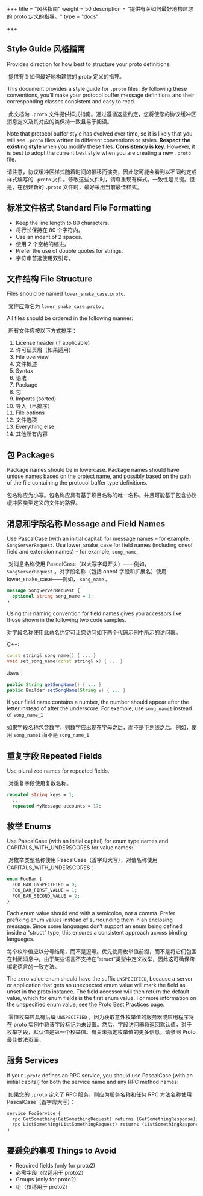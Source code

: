 +++
title = "风格指南"
weight = 50
description = "提供有关如何最好地构建您的 proto 定义的指导。"
type = "docs"

+++

## Style Guide 风格指南

Provides direction for how best to structure your proto definitions.

​	提供有关如何最好地构建您的 proto 定义的指导。



This document provides a style guide for `.proto` files. By following these conventions, you’ll make your protocol buffer message definitions and their corresponding classes consistent and easy to read.

​	此文档为 `.proto` 文件提供样式指南。通过遵循这些约定，您将使您的协议缓冲区消息定义及其对应的类保持一致且易于阅读。

Note that protocol buffer style has evolved over time, so it is likely that you will see `.proto` files written in different conventions or styles. **Respect the existing style** when you modify these files. **Consistency is key**. However, it is best to adopt the current best style when you are creating a new `.proto` file.

​	请注意，协议缓冲区样式随着时间的推移而演变，因此您可能会看到以不同约定或样式编写的 `.proto` 文件。修改这些文件时，请尊重现有样式。一致性是关键。但是，在创建新的 `.proto` 文件时，最好采用当前最佳样式。

## 标准文件格式 Standard File Formatting 

- Keep the line length to 80 characters.
- 将行长保持在 80 个字符内。
- Use an indent of 2 spaces.
- 使用 2 个空格的缩进。
- Prefer the use of double quotes for strings.
- 字符串首选使用双引号。

## 文件结构 File Structure 

Files should be named `lower_snake_case.proto`.

​	文件应命名为 `lower_snake_case.proto` 。

All files should be ordered in the following manner:

​	所有文件应按以下方式排序：

1. License header (if applicable)
2. 许可证页眉（如果适用）
3. File overview
4. 文件概述
5. Syntax
6. 语法
7. Package
8. 包
9. Imports (sorted)
10. 导入（已排序）
11. File options
12. 文件选项
13. Everything else
14. 其他所有内容

## 包 Packages 

Package names should be in lowercase. Package names should have unique names based on the project name, and possibly based on the path of the file containing the protocol buffer type definitions.

​	包名称应为小写。包名称应具有基于项目名称的唯一名称，并且可能基于包含协议缓冲区类型定义的文件的路径。

## 消息和字段名称 Message and Field Names 

Use PascalCase (with an initial capital) for message names – for example, `SongServerRequest`. Use lower_snake_case for field names (including oneof field and extension names) – for example, `song_name`.

​	对消息名称使用 PascalCase（以大写字母开头）——例如， `SongServerRequest` 。对字段名称（包括 oneof 字段和扩展名）使用 lower_snake_case——例如， `song_name` 。

```proto
message SongServerRequest {
  optional string song_name = 1;
}
```

Using this naming convention for field names gives you accessors like those shown in the following two code samples.

​	对字段名称使用此命名约定可让您访问如下两个代码示例中所示的访问器。

C++:

```cpp
const string& song_name() { ... }
void set_song_name(const string& x) { ... }
```

Java：

```java
public String getSongName() { ... }
public Builder setSongName(String v) { ... }
```

If your field name contains a number, the number should appear after the letter instead of after the underscore. For example, use `song_name1` instead of `song_name_1`

​	如果字段名称包含数字，则数字应出现在字母之后，而不是下划线之后。例如，使用 `song_name1` 而不是 `song_name_1`

## 重复字段 Repeated Fields 

Use pluralized names for repeated fields.

​	对重复字段使用复数名称。

```proto
repeated string keys = 1;
  ...
  repeated MyMessage accounts = 17;
```

## 枚举 Enums 

Use PascalCase (with an initial capital) for enum type names and CAPITALS_WITH_UNDERSCORES for value names:

​	对枚举类型名称使用 PascalCase（首字母大写），对值名称使用 CAPITALS_WITH_UNDERSCORES：

```proto
enum FooBar {
  FOO_BAR_UNSPECIFIED = 0;
  FOO_BAR_FIRST_VALUE = 1;
  FOO_BAR_SECOND_VALUE = 2;
}
```

Each enum value should end with a semicolon, not a comma. Prefer prefixing enum values instead of surrounding them in an enclosing message. Since some languages don’t support an enum being defined inside a “struct” type, this ensures a consistent approach across binding languages.

​	每个枚举值应以分号结尾，而不是逗号。优先使用枚举值前缀，而不是将它们包围在封闭消息中。由于某些语言不支持在“struct”类型中定义枚举，因此这可确保跨绑定语言的一致方法。

The zero value enum should have the suffix `UNSPECIFIED`, because a server or application that gets an unexpected enum value will mark the field as unset in the proto instance. The field accessor will then return the default value, which for enum fields is the first enum value. For more information on the unspecified enum value, see [the Proto Best Practices page](https://protobuf.dev/programming-guides/dos-donts#unspecified-enum).

​	零值枚举应具有后缀 `UNSPECIFIED` ，因为获取意外枚举值的服务器或应用程序将在 proto 实例中将该字段标记为未设置。然后，字段访问器将返回默认值，对于枚举字段，默认值是第一个枚举值。有关未指定枚举值的更多信息，请参阅 Proto 最佳做法页面。

## 服务 Services 

If your `.proto` defines an RPC service, you should use PascalCase (with an initial capital) for both the service name and any RPC method names:

​	如果您的 `.proto` 定义了 RPC 服务，则应为服务名称和任何 RPC 方法名称使用 PascalCase（首字母大写）：

```proto
service FooService {
  rpc GetSomething(GetSomethingRequest) returns (GetSomethingResponse);
  rpc ListSomething(ListSomethingRequest) returns (ListSomethingResponse);
}
```

## 要避免的事项 Things to Avoid 

- Required fields (only for proto2)
- 必需字段（仅适用于 proto2）
- Groups (only for proto2)
- 组（仅适用于 proto2）
